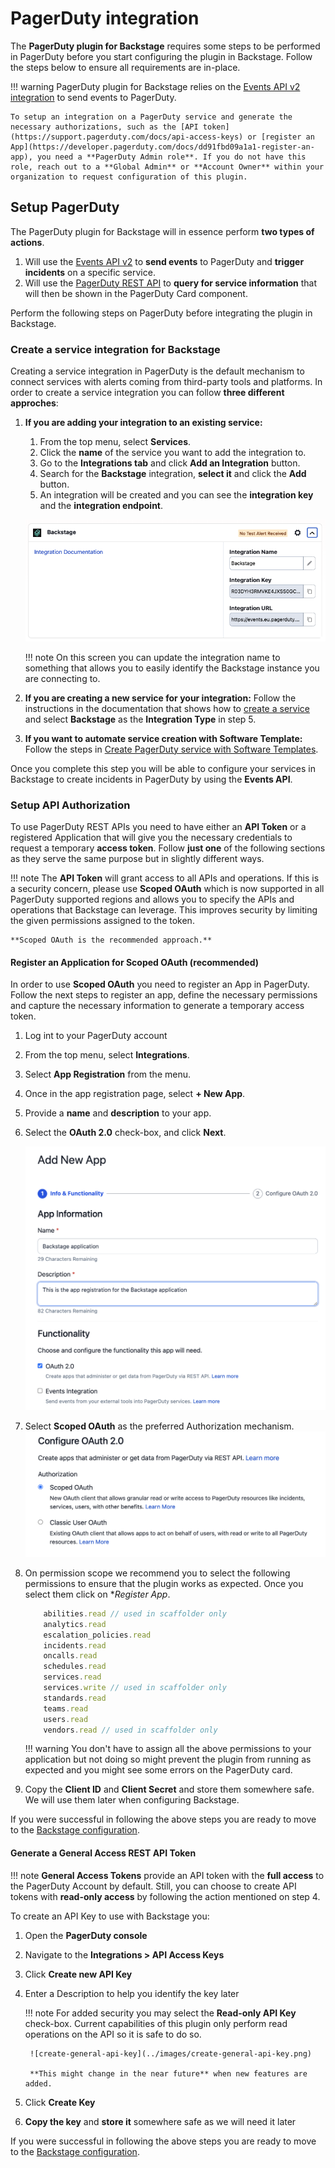 # PagerDuty integration

The **PagerDuty plugin for Backstage** requires some steps to be performed in PagerDuty before you start configuring the plugin in Backstage. Follow the steps below to ensure all requirements are in-place.

!!! warning
    PagerDuty plugin for Backstage relies on the [Events API v2 integration](https://developer.pagerduty.com/api-reference/YXBpOjI3NDgyNjU-pager-duty-v2-events-api) to send events to PagerDuty.

    To setup an integration on a PagerDuty service and generate the necessary authorizations, such as the [API token](https://support.pagerduty.com/docs/api-access-keys) or [register an App](https://developer.pagerduty.com/docs/dd91fbd09a1a1-register-an-app), you need a **PagerDuty Admin role**. If you do not have this role, reach out to a **Global Admin** or **Account Owner** within your organization to request configuration of this plugin.

## Setup PagerDuty

The PagerDuty plugin for Backstage will in essence perform **two types of actions**.

1. Will use the [Events API v2](https://developer.pagerduty.com/api-reference/YXBpOjI3NDgyNjU-pager-duty-v2-events-api) to **send events** to PagerDuty and **trigger incidents** on a specific service.
2. Will use the [PagerDuty REST API](https://developer.pagerduty.com/api-reference/) to **query for service information** that will then be shown in the PagerDuty Card component.

Perform the following steps on PagerDuty before integrating the plugin in Backstage.

### **Create a service integration for Backstage**

Creating a service integration in PagerDuty is the default mechanism to connect services with alerts coming from third-party tools and platforms. In order to create a service integration you can follow **three different approches**:

1. **If you are adding your integration to an existing service:**
     1. From the top menu, select **Services**.
     2. Click the **name** of the service you want to add the integration to.
     3. Go to the **Integrations tab** and click **Add an Integration** button.
     4. Search for the **Backstage** integration, **select it** and click the **Add** button.
     5. An integration will be created and you can see the **integration key** and the **integration endpoint**.

     ![backstage-service-integration](../images/create-backstage-service-integration.png)

    !!! note
        On this screen you can update the integration name to something that allows you to easily identify the Backstage instance you are connecting to.

2. **If you are creating a new service for your integration:** Follow the instructions in the documentation that shows how to [create a service](https://support.pagerduty.com/docs/services-and-integrations#create-a-service) and select **Backstage** as the **Integration Type** in step 5.
3. **If you want to automate service creation with Software Template:** Follow the steps in [Create PagerDuty service with Software Templates](/backstage-plugin-docs/advanced/create-service-software-template).

Once you complete this step you will be able to configure your services in Backstage to create incidents in PagerDuty by using the **Events API**.

### Setup API Authorization

To use PagerDuty REST APIs you need to have either an **API Token** or a registered Application that will give you the necessary credentials to request a temporary **access token**. Follow **just one** of the following sections as they serve the same purpose but in slightly different ways.

!!! note
    The **API Token** will grant access to all APIs and operations. If this is a security concern, please use **Scoped OAuth** which is now supported in all PagerDuty supported regions and allows you to specify the APIs and operations that Backstage can leverage. This improves security by limiting the given permissions assigned to the token.

    **Scoped OAuth is the recommended approach.**

#### Register an Application for Scoped OAuth (recommended)

In order to use **Scoped OAuth** you need to register an App in PagerDuty. Follow the next steps to register an app, define the necessary permissions and capture the necessary information to generate a temporary access token.

1. Log int to your PagerDuty account
2. From the top menu, select **Integrations**.
3. Select **App Registration** from the menu.
4. Once in the app registration page, select **+ New App**.
5. Provide a **name** and **description** to your app.
6. Select the **OAuth 2.0** check-box, and click **Next**.

    ![register an app](../images/app-registration.png)

7. Select **Scoped OAuth** as the preferred Authorization mechanism.
   ![scoped-oauth-checkbox](../images/scoped-oauth-authorization.png)
8. On permission scope we recommend you to select the following permissions to ensure that the plugin works as expected. Once you select them click on **Register App*.

    ```typescript
        abilities.read // used in scaffolder only
        analytics.read
        escalation_policies.read
        incidents.read
        oncalls.read
        schedules.read
        services.read
        services.write // used in scaffolder only
        standards.read
        teams.read
        users.read
        vendors.read // used in scaffolder only
    ```

    !!! warning
        You don't have to assign all the above permissions to your application but not doing so might prevent the plugin from running as expected and you might see some errors on the PagerDuty card.

9. Copy the **Client ID** and **Client Secret** and store them somewhere safe. We will use them later when configuring Backstage.

If you were successful in following the above steps you are ready to move to the [Backstage configuration](/backstage-plugin-docs/getting-started/backstage).

#### Generate a General Access REST API Token

!!! note
    **General Access Tokens** provide an API token with the **full access** to the PagerDuty Account by default. Still, you can choose to create API tokens with **read-only access** by following the action mentioned on step 4.

To create an API Key to use with Backstage you:

1. Open the **PagerDuty console**
2. Navigate to the **Integrations > API Access Keys**
3. Click **Create new API Key**
4. Enter a Description to help you identify the key later

    !!! note
        For added security you may select the **Read-only API Key** check-box. Current capabilities of this plugin only perform read operations on the API so it is safe to do so.

        ![create-general-api-key](../images/create-general-api-key.png)

        **This might change in the near future** when new features are added.

5. Click **Create Key**
6. **Copy the key** and **store it** somewhere safe as we will need it later

If you were successful in following the above steps you are ready to move to the [Backstage configuration](/backstage-plugin-docs/getting-started/backstage).
